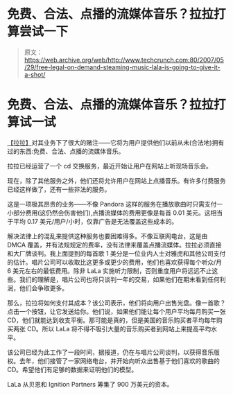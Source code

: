 # 免费、合法、点播的流媒体音乐？拉拉打算尝试一下

> 原文：<https://web.archive.org/web/http://www.techcrunch.com:80/2007/05/29/free-legal-on-demand-steaming-music-lala-is-going-to-give-it-a-shot/>

# 免费、合法、点播的流媒体音乐？拉拉打算试一试

 [](https://web.archive.org/web/20220527164705/http://lala.com/) [【拉拉】](https://web.archive.org/web/20220527164705/http://www.lala.com/)对其业务下了很大的赌注——它将为用户提供他们以前从未(合法地)拥有过的东西:免费、合法、点播的流媒体音乐。

拉拉已经运营了一个 cd 交换服务，最近开始让用户在网站上听现场音乐会。

现在，除了其他服务之外，他们还将允许用户在网站上点播音乐。有许多付费服务已经这样做了，还有一些非法的服务。

这是一项极其昂贵的业务——不像 Pandora 这样的服务在播放歌曲时只需支付一小部分费用(这仍然会伤害他们),点播流媒体的费用更像是每首 0.01 美元。这相当于平均 0.17 美元/用户/小时，仅靠广告是无法覆盖这些成本的。

解决法律上的混乱来提供这种服务也要困难得多。不像互联网电台，这是由 DMCA 覆盖，并有法规规定的费率，没有法律来覆盖点播流媒体。拉拉必须直接和大厂牌谈判。我上面提到的每首歌 1 美分是一位业内人士对雅虎和其他公司支付的估计。唱片公司可以收取比这更多或更少的费用，他们也喜欢获得每个听众/月 6 美元左右的最低费用。除非 LaLa 实施听力限制，否则重度用户将远远不止这些。我们的理解是，唱片公司也将只谈判一年的交易，如果他们在期末看到任何利润，他们会争取更多。

那么，拉拉将如何支付其成本？该公司表示，他们将向用户出售光盘。像一首歌？点击一个按钮，让它发送给你。他们说，如果他们能让每个用户平均每月购买一张 CD，他们就能达到收支平衡。那可能是真的，但是美国的音乐购买者平均每年购买两张 CD。所以 LaLa 将不得不吸引大量的音乐购买者到网站上来提高平均水平。

该公司已经为此工作了一段时间，据报道，仍在与唱片公司谈判，以获得音乐版权。去年，他们接管了一家网络电台，并开始向听众出售基于他们喜欢的歌曲的 CD。希望他们有足够的数据来证明他们的模型。

LaLa 从贝恩和 Ignition Partners 筹集了 900 万美元的资本。